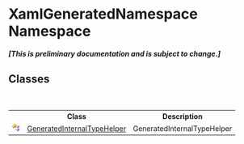# XamlGeneratedNamespace Namespace
 _**\[This is preliminary documentation and is subject to change.\]**_

## Classes
&nbsp;<table><tr><th></th><th>Class</th><th>Description</th></tr><tr><td>![Public class](media/pubclass.gif "Public class")</td><td><a href="T_XamlGeneratedNamespace_GeneratedInternalTypeHelper">GeneratedInternalTypeHelper</a></td><td>
GeneratedInternalTypeHelper</td></tr></table>&nbsp;
